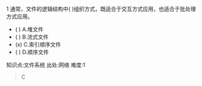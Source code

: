 1
通常，文件的逻辑结构中( )组织方式，既适合于交互方式应用，也适合于批处理方式应用。
- ( ) A.堆文件
- ( ) B.流式文件
- (x) C.索引顺序文件
- ( ) D.顺序文件

知识点:文件系统
出处:网络
难度:1
> C
